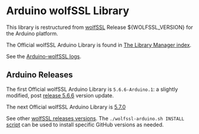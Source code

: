 # Arduino wolfSSL Library

This library is restructured from [wolfSSL](https://github.com/wolfSSL/wolfssl/) Release ${WOLFSSL_VERSION} for the Arduino platform.

The Official wolfSSL Arduino Library is found in [The Library Manager index](http://downloads.arduino.cc/libraries/library_index.json).

See the [Arduino-wolfSSL logs](https://downloads.arduino.cc/libraries/logs/github.com/wolfSSL/Arduino-wolfSSL/).

## Arduino Releases

The first Official wolfSSL Arduino Library is `5.6.6-Arduino.1`: a slightly modified, post [release 5.6.6](https://github.com/wolfSSL/wolfssl/releases/tag/v5.6.6-stable) version update.

The next Official wolfSSL Arduino Library is [5.7.0](https://github.com/wolfSSL/wolfssl/releases/tag/v5.7.0-stable)

See other [wolfSSL releases versions](https://github.com/wolfSSL/wolfssl/releases). The `./wolfssl-arduino.sh INSTALL` [script](https://github.com/wolfSSL/wolfssl/tree/master/IDE/ARDUINO) can be used to install specific GitHub versions as needed.
